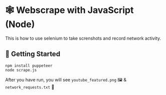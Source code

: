 # 🕸️ Webscrape with JavaScript (Node)

This is how to use selenium to take screnshots and record network activity.

## 🚀 Getting Started

```
npm install puppeteer
node scrape.js
```

After you have run, you will see `youtube_featured.png` 🖼️ & `network_requests.txt` 📝
